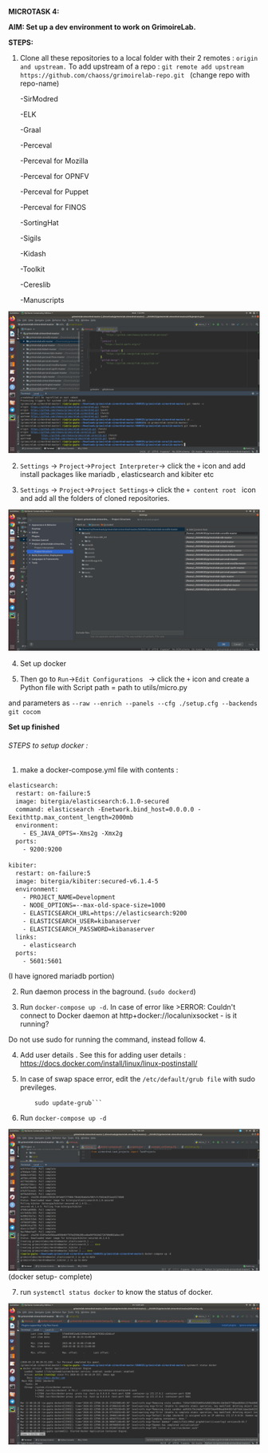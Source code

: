 **MICROTASK 4:**

**AIM: Set up a dev environment to work on GrimoireLab.**

**STEPS:**


1. Clone all these repositories to a local folder with their 2 remotes : ```origin and upstream.``` 
To add upstream of a repo : ```git remote add upstream https://github.com/chaoss/grimoirelab-repo.git ```  (change repo with repo-name)

	-SirModred

	-ELK

	-Graal

	-Perceval

	-Perceval for Mozilla

	-Perceval for OPNFV

	-Perceval for Puppet

	-Perceval for FINOS

	-SortingHat

	-Sigils

	-Kidash

	-Toolkit

	-Cereslib

	-Manuscripts

![Image description](https://github.com/ria18405/Microtasks/blob/master/Microtask4/remotes.png)

2. ```Settings``` -> ```Project```->```Project Interpreter```-> click the ```+``` icon and add install packages like mariadb , elasticsearch and kibiter etc

3. ```Settings``` -> ```Project```->```Project Settings```-> click the ```+ content root ``` icon and add all the folders of cloned repositories.

![Image description](https://github.com/ria18405/Microtasks/blob/master/Microtask4/ProjectStructure.png)

4. Set up docker 

5. Then go to ```Run```->```Edit Configurations ``` -> click the ```+``` icon and create a Python file with Script path = path to utils/micro.py 

and parameters as ```--raw --enrich --panels --cfg ./setup.cfg --backends git cocom```

**Set up finished**

###### STEPS to setup docker : 

1. make a docker-compose.yml file with contents : 
```
elasticsearch:
  restart: on-failure:5
  image: bitergia/elasticsearch:6.1.0-secured
  command: elasticsearch -Enetwork.bind_host=0.0.0.0 -Eexithttp.max_content_length=2000mb
  environment:
    - ES_JAVA_OPTS=-Xms2g -Xmx2g
  ports:
    - 9200:9200

kibiter:
  restart: on-failure:5
  image: bitergia/kibiter:secured-v6.1.4-5
  environment:
    - PROJECT_NAME=Development
    - NODE_OPTIONS=--max-old-space-size=1000
    - ELASTICSEARCH_URL=https://elasticsearch:9200
    - ELASTICSEARCH_USER=kibanaserver
    - ELASTICSEARCH_PASSWORD=kibanaserver
  links:
    - elasticsearch
  ports:
    - 5601:5601

``` 
(I have ignored mariadb portion)

2. Run daemon process in the baground.  (```sudo dockerd```)

3. Run ```docker-compose up -d```. In case of error like >ERROR: Couldn't connect to Docker daemon at http+docker://localunixsocket - is it running? 

Do not use sudo for running the command, instead follow 4.

4. Add user details . See this for adding user details : https://docs.docker.com/install/linux/linux-postinstall/

6. In case of swap space error, edit the ```/etc/default/grub file``` with sudo previleges.

	```GRUB_CMDLINE_LINUX="cgroup_enable=memory swapaccount=1"
		sudo update-grub```

5. Run ```docker-compose up -d```

![Image description](https://github.com/ria18405/Microtasks/blob/master/Microtask4/dockersetup.png)
(docker setup- complete)


7. run ```systemctl status docker``` to know the status of docker.

![Image description](https://github.com/ria18405/Microtasks/blob/master/Microtask4/dockeractive.png)	


